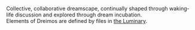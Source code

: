 Collective, collaborative dreamscape, continually shaped through waking-life discussion and explored through dream incubation. <br> 
Elements of Dreimos are defined by files in [the Luminary](README.md). 
